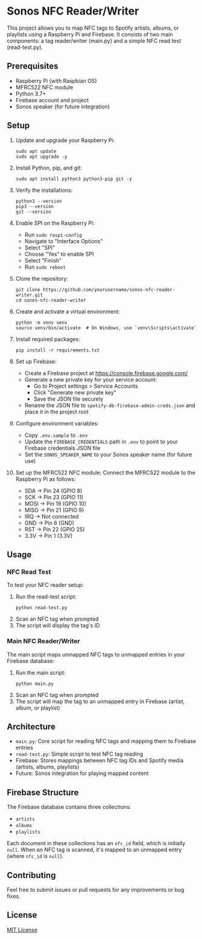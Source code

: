 # Sonos NFC Reader/Writer

This project allows you to map NFC tags to Spotify artists, albums, or playlists using a Raspberry Pi and Firebase. It consists of two main components: a tag reader/writer (main.py) and a simple NFC read test (read-test.py).

## Prerequisites

- Raspberry Pi (with Raspbian OS)
- MFRC522 NFC module
- Python 3.7+
- Firebase account and project
- Sonos speaker (for future integration)

## Setup

1. Update and upgrade your Raspberry Pi:
   ```
   sudo apt update
   sudo apt upgrade -y
   ```

2. Install Python, pip, and git:
   ```
   sudo apt install python3 python3-pip git -y
   ```

3. Verify the installations:
   ```
   python3 --version
   pip3 --version
   git --version
   ```

4. Enable SPI on the Raspberry Pi:
   - Run `sudo raspi-config`
   - Navigate to "Interface Options"
   - Select "SPI"
   - Choose "Yes" to enable SPI
   - Select "Finish" 
   - Run `sudo reboot`

5. Clone the repository:
   ```
   git clone https://github.com/yourusername/sonos-nfc-reader-writer.git
   cd sonos-nfc-reader-writer
   ```

6. Create and activate a virtual environment:
   ```
   python -m venv venv
   source venv/bin/activate  # On Windows, use `venv\Scripts\activate`
   ```

7. Install required packages:
   ```
   pip install -r requirements.txt
   ```

8. Set up Firebase:
   - Create a Firebase project at https://console.firebase.google.com/
   - Generate a new private key for your service account:
     - Go to Project settings > Service Accounts
     - Click "Generate new private key"
     - Save the JSON file securely
   - Rename the JSON file to `spotify-db-firebase-admin-creds.json` and place it in the project root

9. Configure environment variables:
   - Copy `.env.sample` to `.env`
   - Update the `FIREBASE_CREDENTIALS` path in `.env` to point to your Firebase credentials JSON file
   - Set the `SONOS_SPEAKER_NAME` to your Sonos speaker name (for future use)

10. Set up the MFRC522 NFC module:
    Connect the MFRC522 module to the Raspberry Pi as follows:
    - SDA  -> Pin 24 (GPIO 8)
    - SCK  -> Pin 23 (GPIO 11)
    - MOSI -> Pin 19 (GPIO 10)
    - MISO -> Pin 21 (GPIO 9)
    - IRQ  -> Not connected
    - GND  -> Pin 6 (GND)
    - RST  -> Pin 22 (GPIO 25)
    - 3.3V -> Pin 1 (3.3V)

## Usage

### NFC Read Test

To test your NFC reader setup:

1. Run the read-test script:
   ```
   python read-test.py
   ```
2. Scan an NFC tag when prompted
3. The script will display the tag's ID

### Main NFC Reader/Writer

The main script maps unmapped NFC tags to unmapped entries in your Firebase database:

1. Run the main script:
   ```
   python main.py
   ```
2. Scan an NFC tag when prompted
3. The script will map the tag to an unmapped entry in Firebase (artist, album, or playlist)

## Architecture

- `main.py`: Core script for reading NFC tags and mapping them to Firebase entries
- `read-test.py`: Simple script to test NFC tag reading
- Firebase: Stores mappings between NFC tag IDs and Spotify media (artists, albums, playlists)
- Future: Sonos integration for playing mapped content

## Firebase Structure

The Firebase database contains three collections:
- `artists`
- `albums`
- `playlists`

Each document in these collections has an `nfc_id` field, which is initially `null`. When an NFC tag is scanned, it's mapped to an unmapped entry (where `nfc_id` is `null`).

## Contributing

Feel free to submit issues or pull requests for any improvements or bug fixes.

## License

[MIT License](LICENSE)

